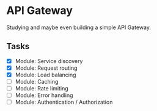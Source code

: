 # API Gateway

Studying and maybe even building a simple API Gateway.

## Tasks

- [x] Module: Service discovery
- [x] Module: Request routing
- [x] Module: Load balancing
- [ ] Module: Caching
- [ ] Module: Rate limiting
- [ ] Module: Error handling
- [ ] Module: Authentication / Authorization
